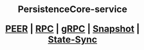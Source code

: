 <h1 align="center"> PersistenceCore-service
  
 [PEER](https://github.com/YTWOFUND/PersistenceCore-service/blob/main/PersistenceCore-Peer.md#-state-sync-peer-for-persistencecore-)   |   [RPC]()   |   [gRPC]()    |   [Snapshot]()   |   [State-Sync]()
